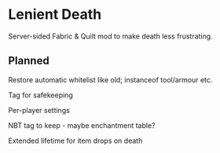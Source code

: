 # Lenient Death

Server-sided Fabric & Quilt mod to make death less frustrating.

## Planned

Restore automatic whitelist like old; instanceof tool/armour etc.

Tag for safekeeping

Per-player settings

NBT tag to keep - maybe enchantment table?

Extended lifetime for item drops on death
